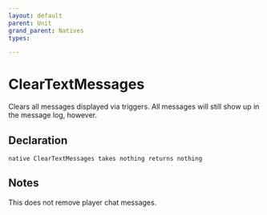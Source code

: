 ```yaml
---
layout: default
parent: Unit
grand_parent: Natives
types:

---
```


# ClearTextMessages
Clears all messages displayed via triggers. All messages will still show up in the message log, however.

## Declaration

```
native ClearTextMessages takes nothing returns nothing
```

## Notes 
This does not remove player chat messages.